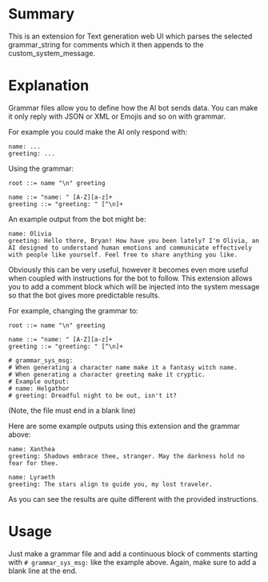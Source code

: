 # Summary
This is an extension for Text generation web UI which parses the selected grammar_string for comments which it then appends to the custom_system_message.

# Explanation
Grammar files allow you to define how the AI bot sends data. You can make it only reply with JSON or XML or Emojis and so on with grammar.

For example you could make the AI only respond with:
```
name: ...
greeting: ...
```

Using the grammar:
```
root ::= name "\n" greeting

name ::= "name: " [A-Z][a-z]+
greeting ::= "greeting: " [^\n]+
```

An example output from the bot might be:
```
name: Olivia
greeting: Hello there, Bryan! How have you been lately? I'm Olivia, an AI designed to understand human emotions and communicate effectively with people like yourself. Feel free to share anything you like.
```

Obviously this can be very useful, however it becomes even more useful when coupled with instructions for the bot to follow. This extension allows you to add a comment block which will be injected into the system message so that the bot gives more predictable results.

For example, changing the grammar to:
```
root ::= name "\n" greeting

name ::= "name: " [A-Z][a-z]+
greeting ::= "greeting: " [^\n]+

# grammar_sys_msg:
# When generating a character name make it a fantasy witch name.
# When generating a character greeting make it cryptic.
# Example output:
# name: Helgathor
# greeting: Dreadful night to be out, isn't it?

```
(Note, the file must end in a blank line)

Here are some example outputs using this extension and the grammar above:
```
name: Xanthea
greeting: Shadows embrace thee, stranger. May the darkness hold no fear for thee.
```
```
name: Lyraeth
greeting: The stars align to guide you, my lost traveler.
```

As you can see the results are quite different with the provided instructions.

# Usage
Just make a grammar file and add a continuous block of comments starting with `# grammar_sys_msg:` like the example above. Again, make sure to add a blank line at the end.

